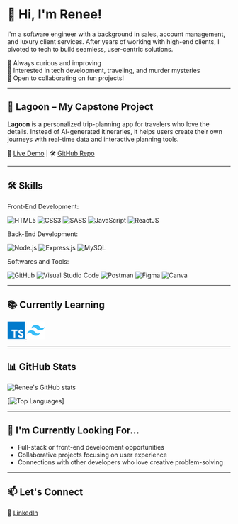 # 👋 Hi, I'm Renee!

I'm a software engineer with a background in sales, account management, and luxury client services. After years of working with high-end clients, I pivoted to tech to build seamless, user-centric solutions.

🔹 Always curious and improving  
🔹 Interested in tech development, traveling, and murder mysteries  
🔹 Open to collaborating on fun projects!

---

## 🌊 Lagoon – My Capstone Project

**Lagoon** is a personalized trip-planning app for travelers who love the details. Instead of AI-generated itineraries, it helps users create their own journeys with real-time data and interactive planning tools.

🔗 [Live Demo](https://www.loom.com/share/93fb78e451d64321aa1d67df4c798dc3?sid=4d041709-3bf2-4650-b91d-f5a671482443) | 🛠 [GitHub Repo](https://github.com/reneecwl/lagoon)

---

## 🛠 Skills

Front-End Development:

<p align="left">
  <img src="https://img.shields.io/badge/HTML5-E34F26?style=for-the-badge&logo=html5&logoColor=white" alt="HTML5" />
  <img src="https://img.shields.io/badge/CSS3-1572B6?style=for-the-badge&logo=css3&logoColor=white" alt="CSS3" />
  <img src="https://img.shields.io/badge/Sass-CC6699?style=for-the-badge&logo=sass&logoColor=white" alt="SASS" />
  <img src="https://img.shields.io/badge/JavaScript-F7DF1E?style=for-the-badge&logo=javascript&logoColor=black" alt="JavaScript" />
  <img src="https://img.shields.io/badge/React-20232A?style=for-the-badge&logo=react&logoColor=61DAFB" alt="ReactJS" />
</p>

Back-End Development:

<p align="left">
  <img src="https://img.shields.io/badge/Node.js-339933?style=for-the-badge&logo=nodedotjs&logoColor=white" alt="Node.js" />
  <img src="https://img.shields.io/badge/Express.js-000000?style=for-the-badge&logo=express&logoColor=white" alt="Express.js" />
  <img src="https://img.shields.io/badge/MySQL-005C84?style=for-the-badge&logo=mysql&logoColor=white" alt="MySQL" />
</p>

Softwares and Tools:

<p align="left">
  <img src="https://img.shields.io/badge/GitHub-100000?style=for-the-badge&logo=github&logoColor=white" alt="GitHub" />
  <img src="https://img.shields.io/badge/Visual_Studio_Code-0078D4?style=for-the-badge&logo=visual%20studio%20code&logoColor=white" alt="Visual Studio Code" />
  <img src="https://img.shields.io/badge/Postman-FF6C37?style=for-the-badge&logo=Postman&logoColor=white" alt="Postman" />
  <img src="https://img.shields.io/badge/Figma-F24E1E?style=for-the-badge&logo=figma&logoColor=white" alt="Figma" />
  <img src="https://img.shields.io/badge/Canva-%2300C4CC.svg?&style=for-the-badge&logo=Canva&logoColor=white" alt="Canva" />
</p>

---

## 📚 Currently Learning

<p align="left">
  <a href="https://www.typescriptlang.org/" target="_blank">
    <img src="https://raw.githubusercontent.com/devicons/devicon/master/icons/typescript/typescript-original.svg" alt="TypeScript" width="40" height="40"/>
  </a>
  <a href="https://tailwindcss.com/" target="_blank">
    <img src="https://raw.githubusercontent.com/devicons/devicon/master/icons/tailwindcss/tailwindcss-original.svg" alt="Tailwind CSS" width="40" height="40"/>
  </a>
</p>

---

## 📊 GitHub Stats

<!-- Replace 'reneecwl' with your actual GitHub username -->

![Renee's GitHub stats](https://github-readme-stats.vercel.app/api?username=reneecwl&show_icons=true&theme=radical)

[![Top Languages](https://github-readme-stats.vercel.app/api/top-langs/?username=reneecwl&layout=compact&theme=radical)]

---

## 🤝 I'm Currently Looking For...

- Full-stack or front-end development opportunities
- Collaborative projects focusing on user experience
- Connections with other developers who love creative problem-solving

---

## 📫 Let's Connect

📍 [LinkedIn](https://www.linkedin.com/in/reneecwl/)
